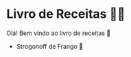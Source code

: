 # Livro de Receitas :man_cook:

Olá! Bem vindo ao livro de receitas :clap:

- Strogonoff de Frango :chicken: